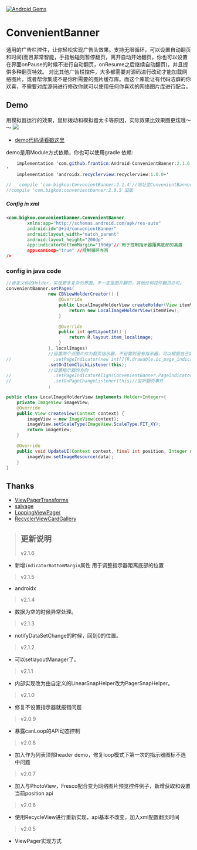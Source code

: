[![Android Gems](http://www.android-gems.com/badge/saiwu-bigkoo/Android-ConvenientBanner.svg?branch=master)](http://www.android-gems.com/lib/saiwu-bigkoo/Android-ConvenientBanner)

ConvenientBanner
===========

通用的广告栏控件，让你轻松实现广告头效果。支持无限循环，可以设置自动翻页和时间(而且非常智能，手指触碰则暂停翻页，离开自动开始翻页。你也可以设置在界面onPause的时候不进行自动翻页，onResume之后继续自动翻页)，并且提供多种翻页特效。
对比其他广告栏控件，大多都需要对源码进行改动才能加载网络图片，或者帮你集成不是你所需要的图片缓存库。而这个库能让有代码洁癖的你欢喜，不需要对库源码进行修改你就可以使用任何你喜欢的网络图片库进行配合。

## Demo
用模拟器运行的效果，鼠标拨动和模拟器太卡等原因，实际效果比效果图更炫哦～～
![](https://github.com/saiwu-bigkoo/Android-ConvenientBanner/blob/master/preview/convenientbannerdemo.gif)

- [demo代码请看戳这里](https://github.com/saiwu-bigkoo/Android-ConvenientBanner/blob/master/app/src/main/java/com/bigkoo/convenientbannerdemo/MainActivity.java)

demo是用Module方式依赖，你也可以使用gradle 依赖:
```java
    implementation 'com.github.franticn:Android-ConvenientBanner:2.1.6
'
    implementation 'androidx.recyclerview:recyclerview:1.0.0+'

//   compile 'com.bigkoo:ConvenientBanner:2.1.4'//地址变ConvenientBanner 大写了，额。。。
//compile 'com.bigkoo:convenientbanner:2.0.5'旧版
```


##### Config in xml

```xml
<com.bigkoo.convenientbanner.ConvenientBanner
        xmlns:app="http://schemas.android.com/apk/res-auto"
        android:id="@+id/convenientBanner"
        android:layout_width="match_parent"
        android:layout_height="200dp"
        app:indicatorBottomMargin="100dp"// 用于控制指示器距离底部的高度                                      
        app:canLoop="true" //控制循环与否
/>
```

### config in java code

```java
//自定义你的Holder，实现更多复杂的界面，不一定是图片翻页，其他任何控件翻页亦可。
convenientBanner.setPages(
                new CBViewHolderCreator() {
                    @Override
                    public LocalImageHolderView createHolder(View itemView) {
                        return new LocalImageHolderView(itemView);
                    }

                    @Override
                    public int getLayoutId() {
                        return R.layout.item_localimage;
                    }
                }, localImages)
                //设置两个点图片作为翻页指示器，不设置则没有指示器，可以根据自己需求自行配合自己的指示器,不需要圆点指示器可用不设
//                .setPageIndicator(new int[]{R.drawable.ic_page_indicator, R.drawable.ic_page_indicator_focused})
                .setOnItemClickListener(this);
                //设置指示器的方向
//                .setPageIndicatorAlign(ConvenientBanner.PageIndicatorAlign.ALIGN_PARENT_RIGHT)
//                .setOnPageChangeListener(this)//监听翻页事件
                ;

public class LocalImageHolderView implements Holder<Integer>{
    private ImageView imageView;
    @Override
    public View createView(Context context) {
        imageView = new ImageView(context);
        imageView.setScaleType(ImageView.ScaleType.FIT_XY);
        return imageView;
    }

    @Override
    public void UpdateUI(Context context, final int position, Integer data) {
        imageView.setImageResource(data);
    }
}
```

## Thanks

- [ViewPagerTransforms](https://github.com/ToxicBakery/ViewPagerTransforms)
- [salvage](https://github.com/JakeWharton/salvage)
- [LoopingViewPager](https://github.com/imbryk/LoopingViewPager)
- [RecyclerViewCardGallery](https://github.com/zjw-swun/RecyclerViewCardGallery)

>## 更新说明
>v2.1.6
 - 新增`indicatorBottomMargin`属性 用于调整指示器距离底部的位置<br />

>v2.1.5
 -  androidx<br />

>v2.1.4
 -  数据为空的时候异常处理。<br />

>v2.1.3
 -  notifyDataSetChange的时候，回到0的位置。<br />


>v2.1.2
 -  可以setlayoutManager了。<br />

>v2.1.1
 -  内部实现改为由自定义的LinearSnapHelper改为PagerSnapHelper。<br />

>v2.1.0
 -  修复不设置指示器就报错问题<br />

>v2.0.9
 -  暴露canLoop的API动态控制<br />

>v2.0.8
 - 加入作为列表顶部header demo，修复loop模式下第一次的指示器图标不选中问题 <br />

>v2.0.7
 - 加入与PhotoView，Fresco配合变为网络图片预览控件例子，新增获取和设置当前position api <br />

>v2.0.6
 - 使用RecycleView进行重新实现，api基本不改变，加入xml配置翻页时间 <br />

>v2.0.5
 - ViewPager实现方式 <br />

